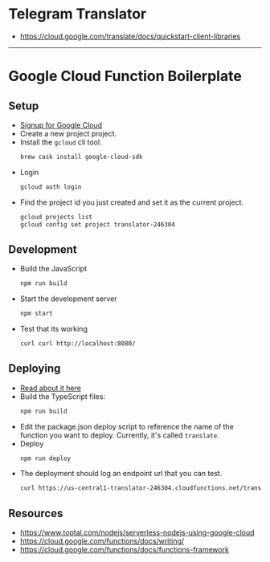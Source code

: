 # Telegram Translator

- https://cloud.google.com/translate/docs/quickstart-client-libraries


---

# Google Cloud Function Boilerplate

## Setup
- [Signup for Google Cloud](https://console.cloud.google.com)
- Create a new project project.
- Install the `gcloud` cli tool.
	```sh
	brew cask install google-cloud-sdk
	```
- Login
	```sh
	gcloud auth login
	```
- Find the project id you just created and set it as the current project.
	```sh
	gcloud projects list
	gcloud config set project translator-246304
	```

## Development
- Build the JavaScript
	```sh
	npm run build
	```
- Start the development server
	```sh
	npm start
	```
- Test that its working
	```sh
	curl curl http://localhost:8080/
	```

## Deploying
- [Read about it here](https://cloud.google.com/functions/docs/deploying/filesystem)
- Build the TypeScript files:
	```sh
	npm run build
	```
- Edit the package.json deploy script to reference the name of the function you want to deploy. Currently, it's called `translate`.
- Deploy
	```sh
	npm run deploy
	```
- The deployment should log an endpoint url that you can test.
	```sh
	curl https://us-central1-translator-246304.cloudfunctions.net/translate
	```

## Resources
- https://www.toptal.com/nodejs/serverless-nodejs-using-google-cloud
- https://cloud.google.com/functions/docs/writing/
- https://cloud.google.com/functions/docs/functions-framework